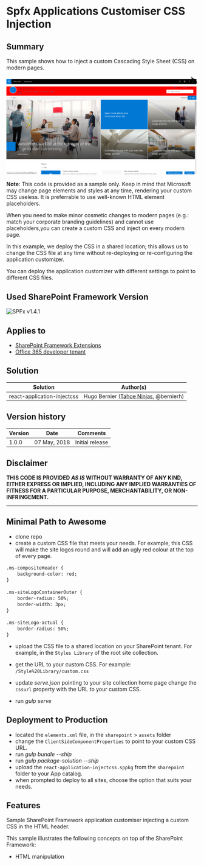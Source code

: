 # Spfx Applications Customiser CSS Injection

## Summary
This sample shows how to inject a custom Cascading Style Sheet (CSS) on modern pages.

![Sample super ugly CSS to illustrate custom CSS injection](./assets/sampleresults.png)

__Note__: This code is provided as a sample only. Keep in mind that Microsoft may change page elements and styles at any time, rendering your custom CSS useless. It is preferrable to use well-known HTML element placeholders.

When you need to make minor cosmetic changes to modern pages (e.g.:  match your corporate branding guidelines) and cannot use placeholders,you can create a custom CSS and inject on every modern page.

In this example, we deploy the CSS in a shared location; this allows us to change the CSS file at any time without re-deploying or re-configuring the application customizer.

You can deploy the application customizer with different settings to point to different CSS files.


## Used SharePoint Framework Version

![SPFx v1.4.1](https://img.shields.io/badge/SPFx-1.4.1-green.svg)

## Applies to

* [SharePoint Framework Extensions](https://dev.office.com/sharepoint/docs/spfx/extensions/overview-extensions)
* [Office 365 developer tenant](http://dev.office.com/sharepoint/docs/spfx/set-up-your-developer-tenant)

## Solution

Solution|Author(s)
--------|---------
react-application-injectcss|Hugo Bernier ([Tahoe Ninjas](http://tahoeninjas.blog), @bernierh)

## Version history

Version|Date|Comments
-------|----|--------
1.0.0|07 May, 2018|Initial release

## Disclaimer

**THIS CODE IS PROVIDED *AS IS* WITHOUT WARRANTY OF ANY KIND, EITHER EXPRESS OR IMPLIED, INCLUDING ANY IMPLIED WARRANTIES OF FITNESS FOR A PARTICULAR PURPOSE, MERCHANTABILITY, OR NON-INFRINGEMENT.**

---

## Minimal Path to Awesome

* clone repo
* create a custom CSS file that meets your needs. For example, this CSS will make the site logos round and will add an ugly red colour at the top of every page.

```
.ms-compositeHeader {
    background-color: red;
}

.ms-siteLogoContainerOuter {
    border-radius: 50%;
    border-width: 3px;
}

.ms-siteLogo-actual {
    border-radius: 50%;
}
```
* upload the CSS file to a shared location on your SharePoint tenant. For example, in the `Styles Library` of the root site collection.
* get the URL to your custom CSS. For example: `/Style%20Library/custom.css`

* update _serve.json_ pointing to your site collection home page change the `cssurl` property with the URL to your custom CSS.
* run _gulp serve_

## Deployment to Production

* located the `elements.xml` file, in the `sharepoint` > `assets` folder
* change the `ClientSideComponentProperties` to point to your custom CSS URL.
* run _gulp bundle --ship_
* run _gulp package-solution --ship_
* upload the `react-application-injectcss.sppkg` from the `sharepoint` folder to your App catalog.
* when prompted to deploy to all sites, choose the option that suits your needs.

## Features

Sample SharePoint Framework application customiser injecting a custom CSS in the HTML header.

This sample illustrates the following concepts on top of the SharePoint Framework:

* HTML manipulation